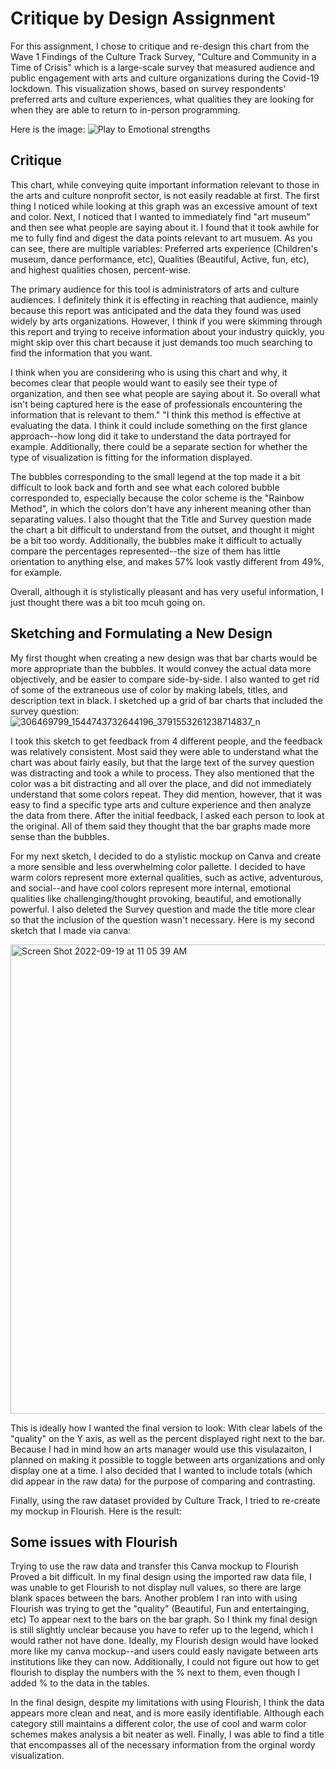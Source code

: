# Critique by Design Assignment
For this assignment, I chose to critique and re-design this chart from the Wave 1 Findings of the Culture Track Survey, "Culture and Community in a Time of Crisis" which is a large-scale survey that measured audience and public engagement with arts and culture organizations during the Covid-19 lockdown. 
This visualization shows, based on survey respondents' preferred arts and culture experiences, what qualities they are looking for when they are able to return to in-person programming. 


Here is the image:
![Play to Emotional strengths](https://user-images.githubusercontent.com/112904052/191043547-2dd595f4-9cc9-4655-9c48-b4207df54dda.jpeg)

## Critique
This chart, while conveying quite important information relevant to those in the arts and culture nonprofit sector, is not easily readable at first. The first thing I noticed while looking at this graph was an excessive amount of text and color. Next, I noticed that I wanted to immediately find "art museum" and then see what people are saying about it. I found that it took awhile for me to fully find and digest the data points relevant to art musuem.
As you can see, there are multiple variables: Preferred arts experience (Children's museum, dance performance, etc), Qualities (Beautiful, Active, fun, etc), and highest qualities chosen, percent-wise. 

The primary audience for this tool is administrators of arts and culture audiences. I definitely think it is effecting in reaching that audience, mainly because this report was anticipated and the data they found was used widely by arts organizations. However, I think if you were skimming through this report and trying to receive information about your industry quickly, you might skip over this chart because it just demands too much searching to find the information that you want.

I think when you are considering who is using this chart and why, it becomes clear that people would want to easily see their type of organization, and then see what people are saying about it. So overall what isn't being captured here is the ease of professionals encountering the information that is relevant to them." "I think this method is effective at evaluating the data. I think it could include something on the first glance approach--how long did it take to understand the data portrayed for example. Additionally, there could be a separate section for whether the type of visualization is fitting for the information displayed.

The bubbles corresponding to the small legend at the top made it a bit difficult to look back and forth and see what each colored bubble corresponded to, especially because the color scheme is the "Rainbow Method", in which the colors don't have any inherent meaning other than separating values.
I also thought that the Title and Survey question made the chart a bit difficult to understand from the outset, and thought it might be a bit too wordy. Additionally, the bubbles make it difficult to actually compare the percentages represented--the size of them has little orientation to anything else, and makes 57% look vastly different from 49%, for example.

Overall, although it is stylistically pleasant and has very useful information, I just thought there was a bit too mcuh going on.

## Sketching and Formulating a New Design
My first thought when creating a new design was that bar charts would be more appropriate than the bubbles. It would convey the actual data more objectively, and be easier to compare side-by-side.
I also wanted to get rid of some of the extraneous use of color by making labels, titles, and description text in black. I sketched up a grid of bar charts that included the survey question:
![306469799_1544743732644196_3791553261238714837_n](https://user-images.githubusercontent.com/112904052/191048512-1d7cacc6-0fb3-458f-8f55-b797ee4a6145.jpg)

I took this sketch to get feedback from 4 different people, and the feedback was relatively consistent. Most said they were able to understand what the chart was about fairly easily, but that the large text of the survey question was distracting and took a while to process. They also mentioned that the color was a bit distracting and all over the place, and did not immediately understand that some colors repeat. They did mention, however, that it was easy to find a specific type arts and culture experience and then analyze the data from there. After the initial feedback, I asked each person to look at the original. All of them said they thought that the bar graphs made more sense than the bubbles.

For my next sketch, I decided to do a stylistic mockup on Canva and create a more sensible and less overwhelming color pallette. I decided to have warm colors represent more external qualities, such as active, adventurous, and social--and have cool colors represent more internal, emotional qualities like challenging/thought provoking, beautiful, and emotionally powerful. I also deleted the Survey question and made the title more clear so that the inclusion of the question wasn't necessary. 
Here is my second sketch that I made via canva:

<img width="751" alt="Screen Shot 2022-09-19 at 11 05 39 AM" src="https://user-images.githubusercontent.com/112904052/191050091-64d919f9-ed90-40db-a550-dadf8f050735.png">


This is ideally how I wanted the final version to look: With clear labels of the "quality" on the Y axis, as well as the percent displayed right next to the bar. Because I had in mind how an arts manager would use this visulazaiton, I planned on making it possible to toggle between arts organizations and only display one at a time. I also decided that I wanted to include totals (which did appear in the raw data) for the purpose of comparing and contrasting. 

Finally, using the raw dataset provided by Culture Track, I tried to re-create my mockup in Flourish. Here is the result:

<div class="flourish-embed flourish-chart" data-src="visualisation/11181098"><script src="https://public.flourish.studio/resources/embed.js"></script></div>

## Some issues with Flourish
Trying to use the raw data and transfer this Canva mockup to Flourish Proved a bit difficult. In my final design using the imported raw data file, I was unable to get Flourish to not display null values, so there are large blank spaces between the bars. 
Another problem I ran into with using Flourish was trying to get the "quality" (Beautiful, Fun and entertainging, etc) To appear next to the bars on the bar graph. So I think my final design is still slightly unclear because you have to refer up to the legend, which I would rather not have done. Ideally, my Flourish design would have looked more like my canva mockup--and users could easly navigate between arts institutions like they can now.
Additionally, I could not figure out how to get flourish to display the numbers with the % next to them, even though I added % to the data in the tables. 

In the final design, despite my limitations with using Flourish, I think the data appears more clean and neat, and is more easily identifiable. Although each category still maintains a different color, the use of cool and warm color schemes makes analysis a bit neater as well. Finally, I was able to find a title that encompasses all of the necessary information from the orginal wordy visualization.
